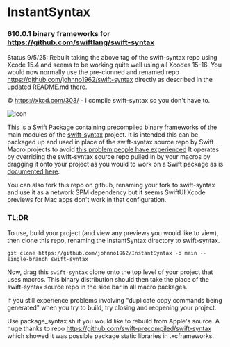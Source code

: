  # InstantSyntax

### 610.0.1 binary frameworks for https://github.com/swiftlang/swift-syntax

Status 9/5/25: Rebuilt taking the above tag of the swift-syntax repo using 
Xcode 15.4 and seems to be working quite well using all Xcodes 15-16.
You would now normally use the pre-clonned and renamed repo 
https://github.com/johnno1962/swift-syntax directly 
as described in the updated README.md there.

© https://xkcd.com/303/ - I compile swift-syntax so you don't have to.

![Icon](https://imgs.xkcd.com/comics/compiling.png)

This is a Swift Package containing precompiled binary frameworks of the main 
modules of the [swift-syntax](https://github.com/swiftlang/swift-syntax) project.
It is intended this can be packaged up and used in place of the swift-syntax
source repo by Swift Macro projects to avoid [this problem people have
 experienced](https://forums.swift.org/t/compilation-extremely-slow-since-macros-adoption/67921/65) 
It operates by overriding the swift-syntax source repo pulled in by your macros 
by dragging it onto your project as you would to work on a Swift package as is
[documented here](https://developer.apple.com/documentation/xcode/editing-a-package-dependency-as-a-local-package).

You can also fork this repo on github, renaming your fork to swift-syntax and 
use it as a network SPM dependency but it seems SwiftUI Xcode previews for Mac
apps don't work in that configuration.

### TL;DR

To use, build your project (and view any previews you would like to view),
then clone this repo, renaming the InstantSyntax directory to swift-syntax.

```
git clone https://github.com/johnno1962/InstantSyntax -b main --single-branch swift-syntax
```

Now, drag this `swift-syntax` clone onto the top level of your project 
that uses macros. This binary distribution should then take the place 
of the swift-syntax source repo in the side bar in all macro packages. 

If you still experience problems involving "duplicate copy commands being 
generated" when you try to build, try closing and reopening your project.

Use package_syntax.sh if you would like to rebuild from Apple's source.
A huge thanks to repo https://github.com/swift-precompiled/swift-syntax
which showed it was possible package static libraries in .xcframeworks.
